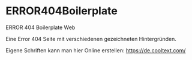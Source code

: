 # ERROR404Boilerplate
ERROR 404 Boilerplate Web

Eine Error 404 Seite mit verschiedenen gezeichneten Hintergründen. 

Eigene Schriften kann man hier Online erstellen: https://de.cooltext.com/
